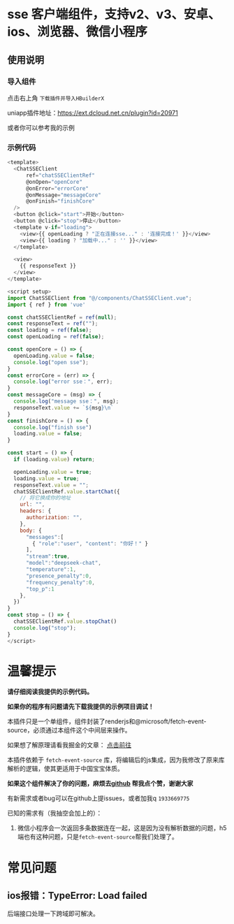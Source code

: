 # sse 客户端组件，支持v2、v3、安卓、ios、浏览器、微信小程序

## 使用说明

### 导入组件

点击右上角 `下载插件并导入HBuilderX`

uniapp插件地址：https://ext.dcloud.net.cn/plugin?id=20971

或者你可以参考我的示例

### 示例代码

```javascript
<template>
  <ChatSSEClient
      ref="chatSSEClientRef"
      @onOpen="openCore"
      @onError="errorCore"
      @onMessage="messageCore"
      @onFinish="finishCore"
  />
  <button @click="start">开始</button>
  <button @click="stop">停止</button>
  <template v-if="loading">
    <view>{{ openLoading ? "正在连接sse..." : '连接完成！' }}</view>
    <view>{{ loading ? "加载中..." : '' }}</view>
  </template>

  <view>
    {{ responseText }}
  </view>
</template>

<script setup>
import ChatSSEClient from "@/components/ChatSSEClient.vue";
import { ref } from 'vue'

const chatSSEClientRef = ref(null);
const responseText = ref("");
const loading = ref(false);
const openLoading = ref(false);

const openCore = () => {
  openLoading.value = false;
  console.log("open sse");
}
const errorCore = (err) => {
  console.log("error sse：", err);
}
const messageCore = (msg) => {
  console.log("message sse：", msg);
  responseText.value += `${msg}\n`
}
const finishCore = () => {
  console.log("finish sse")
  loading.value = false;
}

const start = () => {
  if (loading.value) return;

  openLoading.value = true;
  loading.value = true;
  responseText.value = "";
  chatSSEClientRef.value.startChat({
    // 将它换成你的地址
    url: "",
    headers: {
      authorization: "",
    },
    body: {
      "messages":[
        { "role":"user", "content": "你好！" }
      ],
      "stream":true,
      "model":"deepseek-chat",
      "temperature":1,
      "presence_penalty":0,
      "frequency_penalty":0,
      "top_p":1
    },
  })
}
const stop = () => {
  chatSSEClientRef.value.stopChat()
  console.log("stop");
}
</script>
```

# 温馨提示


**请仔细阅读我提供的示例代码。**

**如果你的程序有问题请先下载我提供的示例项目调试！**

本插件只是一个单组件，组件封装了renderjs和@microsoft/fetch-event-source，必须通过本组件这个中间层来操作。

如果想了解原理请看我掘金的文章： [点击前往](https://juejin.cn/post/7435632766375084082)

本插件依赖于 `fetch-event-source` 库，将编辑后的js集成，因为我修改了原来库解析的逻辑，使其更适用于中国宝宝体质。

**如果这个组件解决了你的问题，麻烦去[github](https://github.com/gaozhenqiang/uniapp-chatSSEClient/) 帮我点个赞，谢谢大家**

有新需求或者bug可以在github上提issues，或者加我q `1933669775`

已知的需求有（我抽空会加上的）：
1. 微信小程序会一次返回多条数据连在一起，这是因为没有解析数据的问题，h5端也有这种问题，只是`fetch-event-source`帮我们处理了。

# 常见问题

## ios报错：TypeError: Load failed

后端接口处理一下跨域即可解决。

